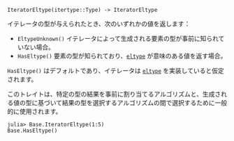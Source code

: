 ```
IteratorEltype(itertype::Type) -> IteratorEltype
```

イテレータの型が与えられたとき、次のいずれかの値を返します：

  * `EltypeUnknown()` イテレータによって生成される要素の型が事前に知られていない場合。
  * `HasEltype()` 要素の型が知られており、[`eltype`](@ref) が意味のある値を返す場合。

`HasEltype()` はデフォルトであり、イテレータは [`eltype`](@ref) を実装していると仮定されます。

このトレイトは、特定の型の結果を事前に割り当てるアルゴリズムと、生成される値の型に基づいて結果の型を選択するアルゴリズムの間で選択するために一般的に使用されます。

```jldoctest
julia> Base.IteratorEltype(1:5)
Base.HasEltype()
```
